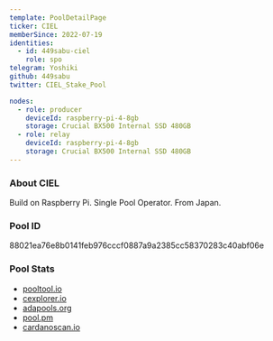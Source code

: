 ```yaml
---
template: PoolDetailPage
ticker: CIEL
memberSince: 2022-07-19
identities:
  - id: 449sabu-ciel
    role: spo
telegram: Yoshiki
github: 449sabu
twitter: CIEL_Stake_Pool

nodes:
  - role: producer
    deviceId: raspberry-pi-4-8gb
    storage: Crucial BX500 Internal SSD 480GB
  - role: relay
    deviceId: raspberry-pi-4-8gb
    storage: Crucial BX500 Internal SSD 480GB
---
```


### About CIEL
Build on Raspberry Pi. Single Pool Operator. From Japan.

### Pool ID
88021ea76e8b0141feb976cccf0887a9a2385cc58370283c40abf06e

### Pool Stats
- [pooltool.io](https://pooltool.io/pool/88021ea76e8b0141feb976cccf0887a9a2385cc58370283c40abf06e)
- [cexplorer.io](https://cexplorer.io/pool/pool13qppafmw3vq5rl4ewmxv7zy84x3rshx9sdczs0zq40cxu0dqkrg)
- [adapools.org](https://adapools.org/pool/88021ea76e8b0141feb976cccf0887a9a2385cc58370283c40abf06e)
- [pool.pm](https://pool.pm/88021ea76e8b0141feb976cccf0887a9a2385cc58370283c40abf06e)
- [cardanoscan.io](https://cardanoscan.io/pool/88021ea76e8b0141feb976cccf0887a9a2385cc58370283c40abf06e)
